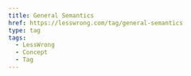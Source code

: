 ```yaml
---
title: General Semantics
href: https://lesswrong.com/tag/general-semantics
type: tag
tags:
  - LessWrong
  - Concept
  - Tag
---
```


